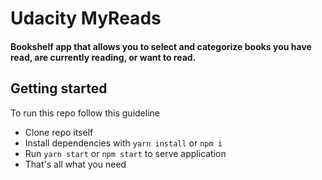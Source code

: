 # Udacity MyReads
#### Bookshelf app that allows you to select and categorize books you have read, are currently reading, or want to read.

## Getting started

To run this repo follow this guideline

- Clone repo itself
- Install dependencies with ```yarn install``` or ```npm i```
- Run ```yarn start``` or ```npm start``` to serve application
- That's all what you need

